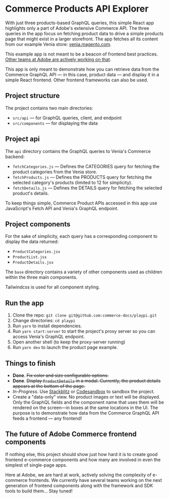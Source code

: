 # Commerce Products API Explorer

With just three products-based GraphQL queries, this simple React app highlights only a part of Adobe's extensive Commerce API. The three queries in the app focus on fetching product data to drive a simple products page that might exist in a larger storefront. The app fetches all its content from our example Venia store: [venia.magento.com](https://venia.magento.com).

This example app is not meant to be a beacon of frontend best practices. [Other teams at Adobe are actively working on that](#the-future-of-adobe-commerce-frontend-components).

This app is only meant to demonstrate how you can retrieve data from the Commerce GraphQL API — in this case, product data — and display it in a simple React frontend. Other frontend frameworks can also be used.

## Project structure

The project contains two main directories:

- `src/api` — for GraphQL queries, client, and endpoint
- `src/components` — for displaying the data

## Project api

The `api` directory contains the GraphQL queries to Venia's Commerce backend:

- `fetchCategories.js` — Defines the CATEGORIES query for fetching the product categories from the Venia store.
- `fetchProducts.js` — Defines the PRODUCTS query for fetching the selected category's products (limited to 12 for simplicity).
- `fetchDetails.js` — Defines the DETAILS query for fetching the selected product's details.

To keep things simple, Commerce Product APIs accessed in this app use JavaScript's Fetch API and Venia's GraphQL endpoint.

## Project components

For the sake of simplicity, each query has a corresponding component to display the data returned:

- `ProductCategories.jsx`
- `ProductList.jsx`
- `ProductDetails.jsx`

The `base` directory contains a variety of other components used as children within the three main components.

Tailwindcss is used for all component styling.

## Run the app

1. Clone the repo: `git clone git@github.com:commerce-docs/playpi.git`
2. Change directories: `cd playpi`
3. Run `yarn` to install dependencies.
4. Run `yarn start:server` to start the project's proxy server so you can access Venia's GraphQL endpoint.
5. Open another shell (to keep the proxy-server running)
6. Run `yarn dev` to launch the product page example.

## Things to finish

- **Done**. ~~Fix color and size configurable options.~~
- **Done**. ~~Display `ProductDetails` in a modal. Currently, the product details appears at the bottom of the page.~~
- _In-Progress_. Use [Stackblitz](https://stackblitz.com/) or [Codesandbox](https://codesandbox.io/) to sandbox the project.
- Create a "data-only" view. No product images or text will be displayed. Only the GraphQL fields and the component name that uses them will be rendered on the screen—in boxes at the same locations in the UI. The purpose is to demonstrate how data from the Commerce GraphQL API feeds a frontend — any frontend!

## The future of Adobe Commerce frontend components

If nothing else, this project should show just how hard it is to create good frontend e-commerce components and how many are involved in even the simplest of single-page apps.

Here at Adobe, we are hard at work, actively solving the complexity of e-commerce frontends. We currently have several teams working on the next generation of frontend components along with the framework and SDK tools to build them... Stay tuned!
